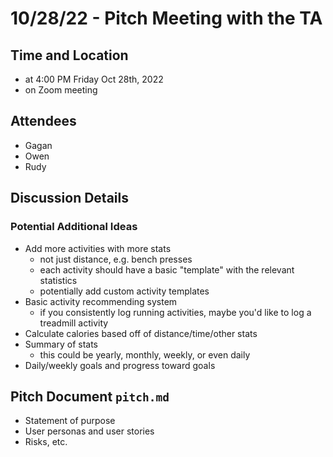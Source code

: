 # 10/28/22 - Pitch Meeting with the TA

## Time and Location

- at 4:00 PM Friday Oct 28th, 2022
- on Zoom meeting

## Attendees

- Gagan
- Owen
- Rudy

## Discussion Details

### Potential Additional Ideas

- Add more activities with more stats
  - not just distance, e.g. bench presses
  - each activity should have a basic "template" with the relevant statistics
  - potentially add custom activity templates
- Basic activity recommending system
  - if you consistently log running activities, maybe you'd like to log a treadmill activity
- Calculate calories based off of distance/time/other stats
- Summary of stats
  - this could be yearly, monthly, weekly, or even daily
- Daily/weekly goals and progress toward goals

## Pitch Document `pitch.md`

- Statement of purpose
- User personas and user stories
- Risks, etc.
